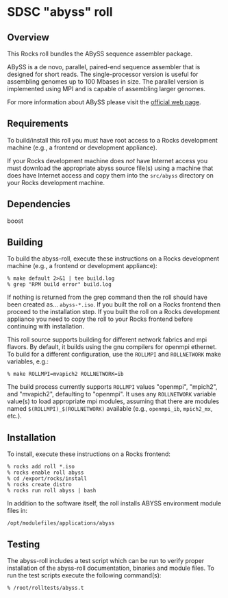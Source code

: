 # SDSC "abyss" roll

## Overview

This Rocks roll bundles the ABySS sequence assembler package.

ABySS is a de novo, parallel, paired-end sequence assembler that is designed for
short reads. The single-processor version is useful for assembling genomes up to
100 Mbases in size. The parallel version is implemented using MPI and is capable
of assembling larger genomes.

For more information about ABySS please visit the <a href="http://www.bcgsc.ca/platform/bioinfo/software/abyss" target="_blank">official web page</a>.

## Requirements

To build/install this roll you must have root access to a Rocks development
machine (e.g., a frontend or development appliance).

If your Rocks development machine does *not* have Internet access you must
download the appropriate abyss source file(s) using a machine that does have
Internet access and copy them into the `src/abyss` directory on your Rocks
development machine.


## Dependencies

boost


## Building

To build the abyss-roll, execute these instructions on a Rocks development
machine (e.g., a frontend or development appliance):

```shell
% make default 2>&1 | tee build.log
% grep "RPM build error" build.log
```

If nothing is returned from the grep command then the roll should have been
created as... `abyss-*.iso`. If you built the roll on a Rocks frontend then
proceed to the installation step. If you built the roll on a Rocks development
appliance you need to copy the roll to your Rocks frontend before continuing
with installation.

This roll source supports building for different network fabrics and mpi
flavors.  By default, it builds using the gnu compilers for openmpi ethernet. To
build for a different configuration, use the `ROLLMPI` and `ROLLNETWORK` make
variables, e.g.:

```shell
% make ROLLMPI=mvapich2 ROLLNETWORK=ib 
```

The build process currently supports `ROLLMPI` values "openmpi", "mpich2", and
"mvapich2", defaulting to "openmpi".  It uses any `ROLLNETWORK` variable
value(s) to load appropriate mpi modules, assuming that there are modules named
`$(ROLLMPI)_$(ROLLNETWORK)` available (e.g., `openmpi_ib`, `mpich2_mx`, etc.).


## Installation

To install, execute these instructions on a Rocks frontend:

```shell
% rocks add roll *.iso
% rocks enable roll abyss
% cd /export/rocks/install
% rocks create distro
% rocks run roll abyss | bash
```

In addition to the software itself, the roll installs ABYSS environment module
files in:

```
/opt/modulefiles/applications/abyss
```


## Testing

The abyss-roll includes a test script which can be run to verify proper
installation of the abyss-roll documentation, binaries and module files. To run
the test scripts execute the following command(s):

```shell
% /root/rolltests/abyss.t 
```

